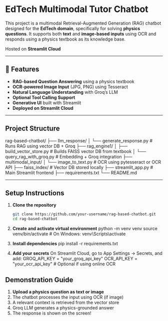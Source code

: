 # EdTech Multimodal Tutor Chatbot

This project is a multimodal Retrieval-Augmented Generation (RAG) chatbot designed for the **EdTech domain**, specifically for solving **physics questions**. It supports both **text** and **image-based inputs** using OCR and responds using a physics textbook as its knowledge base.

Hosted on **Streamlit Cloud**

---

## 🚀 Features

- **RAG-based Question Answering** using a physics textbook
- **OCR-powered Image Input** (JPG, PNG) using Tesseract
- **Natural Language Understanding** with Groq’s LLM
- **Optional Tool Calling Support**
- **Generative UI** built with Streamlit
- **Deployed on Streamlit Cloud**

---

## Project Structure

rag-based-chatbot/
├── llm_response/
│ └── generate_response.py # Runs RAG using vector DB + Groq
├── rag_engine1/
│ ├── build_vector_store.py # Builds FAISS vector DB from textbook
│ └── query_rag_with_groq.py # Embedding + Groq integration
├── multimodal_input/
│ └── image_to_text.py # OCR using pytesseract or OCR API
├── faiss_index/ # Vector DB stored locally
├── streamlit_app.py # Main Streamlit frontend
├── requirements.txt
└── README.md

---

## Setup Instructions

1. **Clone the repository**
   ```bash
   git clone https://github.com/your-username/rag-based-chatbot.git
   cd rag-based-chatbot
   
2. **Create and activate virtual environment**
   python -m venv venv
   source venv/bin/activate  # On Windows: venv\Scripts\activate

3. **Install dependencies**
   pip install -r requirements.txt

4. **Add your secrets**
   On Streamlit Cloud, go to App Settings → Secrets, and add:
   GROQ_API_KEY = "your_groq_api_key"
   OCR_API_KEY = "your_ocr_api_key"  # Optional if using online OCR

## Demonstration Guide

1. **Upload a physics question as text or image**
2. The chatbot processes the input using OCR (if image)
3. A relevant context is retrieved from the vector store
4. Groq LLM generates a physics-grounded answer
5. The response is shown on the screen!







